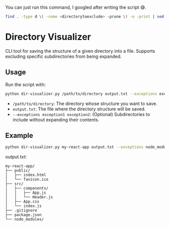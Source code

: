 You can just run this command, I googled after writing the script 😅.
```bash
find . -type d \( -name <directorytoexclude> -prune \) -o -print | sed -e "s/[^-][^\/]*\// |/g" -e "s/|\([^ ]\)/|-\1/" 
```

# Directory Visualizer

CLI tool for saving the structure of a given directory into a file. Supports excluding specific subdirectories from being expanded.

## Usage

Run the script with:

```bash
python dir-visualizer.py /path/to/directory output.txt --exceptions exception1 exception2
```

- `/path/to/directory`: The directory whose structure you want to save.
- `output.txt`: The file where the directory structure will be saved.
- `--exceptions exception1 exception2`: (Optional) Subdirectories to include without expanding their contents.

## Example

````bash
python dir-visualizer.py my-react-app output.txt --exceptions node_modules
````

output.txt:
````
my-react-app/
├── public/
│   ├── index.html
│   └── favicon.ico
├── src/
│   ├── components/
│   │   ├── App.js
│   │   └── Header.js
│   ├── App.css
│   └── index.js
├── .gitignore
├── package.json
└── node_modules/
````
